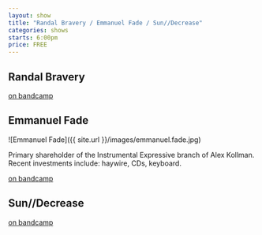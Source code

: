 ```yaml
---
layout: show
title: "Randal Bravery / Emmanuel Fade / Sun//Decrease"
categories: shows
starts: 6:00pm
price: FREE
---
```


## Randal Bravery

[on bandcamp][rbbandcamp]

## Emmanuel Fade

![Emmanuel Fade]({{ site.url }}/images/emmanuel.fade.jpg)

Primary shareholder of the Instrumental Expressive branch of Alex Kollman. Recent investments include: haywire, CDs, keyboard.

[on bandcamp][efbandcamp]

## Sun//Decrease

[on bandcamp][sdbandcamp]

[rbbandcamp]: https://randalbravery.bandcamp.com/
[efbandcamp]: https://superiorhurter.bandcamp.com/
[sdbandcamp]: https://wctank.bandcamp.com/album/modesty-oppression-exhaustion
